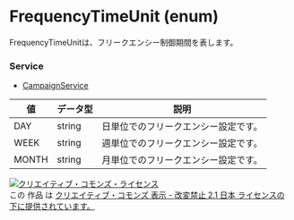 # FrequencyTimeUnit (enum)
FrequencyTimeUnitは、フリークエンシー制御期間を表します。
### Service
+ [CampaignService](../services/CampaignService.md)

| 値 | データ型 | 説明 | 
|---|---|---|
| DAY| string| 日単位でのフリークエンシー設定です。 |
| WEEK| string| 週単位でのフリークエンシー設定です。 |
| MONTH| string| 月単位でのフリークエンシー設定です。 |
<a rel="license" href="http://creativecommons.org/licenses/by-nd/2.1/jp/"><img alt="クリエイティブ・コモンズ・ライセンス" style="border-width:0" src="https://i.creativecommons.org/l/by-nd/2.1/jp/88x31.png" /></a><br />この 作品 は <a rel="license" href="http://creativecommons.org/licenses/by-nd/2.1/jp/">クリエイティブ・コモンズ 表示 - 改変禁止 2.1 日本 ライセンスの下に提供されています。</a>
